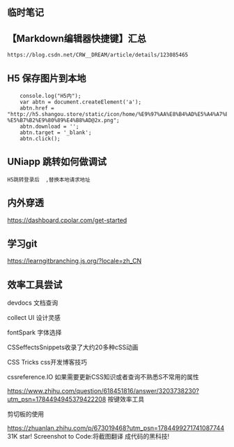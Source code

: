 ## 临时笔记 


## 【Markdown编辑器快捷键】汇总  
    https://blog.csdn.net/CRW__DREAM/article/details/123085465
## H5  保存图片到本地

        console.log("H5内");
		var abtn = document.createElement('a');
		abtn.href = "http://h5.shangou.store/static/icon/home/%E9%97%AA%E8%B4%AD%E5%A4%A7%E6%A8%A1%E5%9E%8B-%E5%B7%B2%E9%80%89%E4%B8%AD@2x.png";
		abtn.download = '';
		abtn.target = '_blank';
		abtn.click();

## UNiapp 跳转如何做调试 
    H5跳转登录后  ,替换本地请求地址    
	    
## 内外穿透 

https://dashboard.cpolar.com/get-started

## 学习git 

https://learngitbranching.js.org/?locale=zh_CN

## 效率工具尝试  

devdocs    文档查询


collect UI   设计灵感

fontSpark   字体选择

CSSeffectsSnippets收录了大约20多种cSS动画

CSS Tricks  css开发博客技巧


cssreference.IO  如果需要更新CSS知识或者查询不熟悉S不常用的属性


https://www.zhihu.com/question/618451816/answer/3203738230?utm_psn=1784494945379422208  按键效率工具   

剪切板的使用

https://zhuanlan.zhihu.com/p/673019468?utm_psn=1784499271741087744
31K star! Screenshot to Code:将截图翻译
成代码的黑科技!